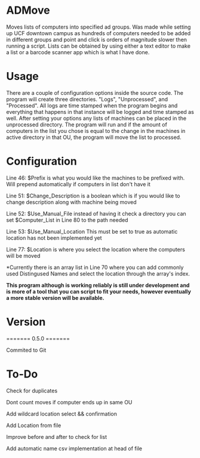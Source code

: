 # ADMove
 Moves lists of computers into specified ad groups. Was made while setting up UCF downtown campus as hundreds of computers needed to be added in different groups and point and click is orders of magnitude slower then running a script. Lists can be obtained by using either a text editor to make a list or a barcode scanner app which is what I have done.
 
 # Usage
 There are a couple of configuration options inside the source code. The program will create three directories. "Logs", "Unprocessed", and "Processed". All logs are time stamped when the program begins and everything that happens in that instance will be logged and time stamped as well. After setting your options any lists of machines can be placed in the unprocessed directory. The program will run and if the amount of computers in the list you chose is equal to the change in the machines in active directory in that OU, the program will move the list to processed.
 
 # Configuration
 
 Line 46: $Prefix is what you would like the machines to be prefixed with. Will prepend automatically if computers in list don't have it
 
 Line 51: $Change_Description is a boolean which is if you would like to change description along with machine being moved
 
 Line 52: $Use_Manual_File instead of having it check a directory you can set $Computer_List in Line 80 to the path needed
 
 Line 53: $Use_Manual_Location This must be set to true as automatic location has not been implemented yet
 
 Line 77: $Location is where you select the location where the computers will be moved
 
 *Currently there is an array list in Line 70 where you can add commonly used Distingused Names and select the location through the array's index.

**This program although is working reliably is still under development and is more of a tool that you can script to fit your needs, however eventually a more stable version will be available.**

# Version

======= 0.5.0 =======

Commited to Git

# To-Do

Check for duplicates

Dont count moves if computer ends up in same OU

Add wildcard location select && confirmation

Add Location from file

Improve before and after to check for list

Add automatic name csv implementation at head of file

